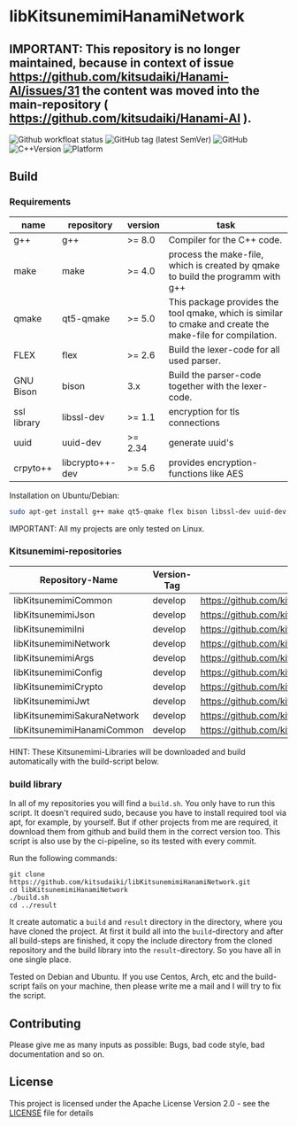 # libKitsunemimiHanamiNetwork

## IMPORTANT: This repository is no longer maintained, because in context of issue https://github.com/kitsudaiki/Hanami-AI/issues/31 the content was moved into the main-repository ( https://github.com/kitsudaiki/Hanami-AI ).

![Github workfloat status](https://img.shields.io/github/actions/workflow/status/kitsudaiki/libKitsunemimiHanamiNetwork/build_test.yml?branch=develop&style=flat-square&label=build%20and%20test)
![GitHub tag (latest SemVer)](https://img.shields.io/github/v/tag/kitsudaiki/libKitsunemimiHanamiNetwork?label=version&style=flat-square)
![GitHub](https://img.shields.io/github/license/kitsudaiki/libKitsunemimiHanamiNetwork?style=flat-square)
![C++Version](https://img.shields.io/badge/c%2B%2B-17-blue?style=flat-square)
![Platform](https://img.shields.io/badge/platform-Linux--x64-lightgrey?style=flat-square)

## Build

### Requirements

name | repository | version | task
--- | --- | --- | ---
g++ | g++ | >= 8.0 | Compiler for the C++ code.
make | make | >= 4.0 | process the make-file, which is created by qmake to build the programm with g++
qmake | qt5-qmake | >= 5.0 | This package provides the tool qmake, which is similar to cmake and create the make-file for compilation.
FLEX | flex | >= 2.6 | Build the lexer-code for all used parser.
GNU Bison | bison | 3.x | Build the parser-code together with the lexer-code.
ssl library | libssl-dev | >= 1.1 | encryption for tls connections
uuid | uuid-dev | >= 2.34 | generate uuid's
crpyto++ | libcrypto++-dev | >= 5.6 | provides encryption-functions like AES

Installation on Ubuntu/Debian:

```bash
sudo apt-get install g++ make qt5-qmake flex bison libssl-dev uuid-dev libcrypto++-dev
```

IMPORTANT: All my projects are only tested on Linux. 

### Kitsunemimi-repositories

Repository-Name | Version-Tag | Download-Path
--- | --- | ---
libKitsunemimiCommon | develop |  https://github.com/kitsudaiki/libKitsunemimiCommon.git
libKitsunemimiJson | develop |  https://github.com/kitsudaiki/libKitsunemimiJson.git
libKitsunemimiIni | develop |  https://github.com/kitsudaiki/libKitsunemimiIni.git
libKitsunemimiNetwork | develop |  https://github.com/kitsudaiki/libKitsunemimiNetwork.git
libKitsunemimiArgs | develop |  https://github.com/kitsudaiki/libKitsunemimiArgs.git
libKitsunemimiConfig | develop |  https://github.com/kitsudaiki/libKitsunemimiConfig.git
libKitsunemimiCrypto | develop |  https://github.com/kitsudaiki/libKitsunemimiCrypto.git
libKitsunemimiJwt | develop |  https://github.com/kitsudaiki/libKitsunemimiJwt.git
libKitsunemimiSakuraNetwork | develop |  https://github.com/kitsudaiki/libKitsunemimiSakuraNetwork.git
libKitsunemimiHanamiCommon | develop |  https://github.com/kitsudaiki/libKitsunemimiHanamiCommon.git


HINT: These Kitsunemimi-Libraries will be downloaded and build automatically with the build-script below.

### build library

In all of my repositories you will find a `build.sh`. You only have to run this script. It doesn't required sudo, because you have to install required tool via apt, for example, by yourself. But if other projects from me are required, it download them from github and build them in the correct version too. This script is also use by the ci-pipeline, so its tested with every commit.


Run the following commands:

```
git clone https://github.com/kitsudaiki/libKitsunemimiHanamiNetwork.git
cd libKitsunemimiHanamiNetwork
./build.sh
cd ../result
```

It create automatic a `build` and `result` directory in the directory, where you have cloned the project. At first it build all into the `build`-directory and after all build-steps are finished, it copy the include directory from the cloned repository and the build library into the `result`-directory. So you have all in one single place.

Tested on Debian and Ubuntu. If you use Centos, Arch, etc and the build-script fails on your machine, then please write me a mail and I will try to fix the script.


## Contributing

Please give me as many inputs as possible: Bugs, bad code style, bad documentation and so on.

## License

This project is licensed under the Apache License Version 2.0 - see the [LICENSE](LICENSE) file for details

